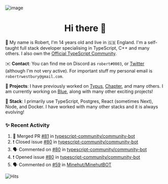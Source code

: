 ![image](https://i.imgur.com/xBqYfL7.jpg)

<h1 align="center">Hi there 👋</h1>

🚀 My name is Robert, I'm 14 years old and live in 🇬🇧 England. I'm a self-taught full stack developer specialising in TypeScript, C++ and many others. I also own the [Official TypeScript Community](https://discord.gg/typescript).

✉️ **Contact**: You can find me on Discord as `robert#0003`, or [Twitter](https://twitter.com/robertwestburyz) (although I'm not very active). For important stuff my personal email is `robertrwestbury@gmail.com`.

🚧 **Projects**: I have previously worked on [Typus](https://github.com/typusio), [Chapter](https://github.com/freecodecamp/chapter), and many others. I am currently working on [Blue](https://github.com/tryblue), along with many other exciting projects!

🥞 **Stack**: I primarily use TypeScript, Postgres, React (sometimes Next), Node, and Docker. I have worked with many other stacks and it is always evolving!

### ✨ Recent Activity

<!--START_SECTION:activity-->
1. 🎉 Merged PR [#81](https://github.com/typescript-community/community-bot/pull/81) in [typescript-community/community-bot](https://github.com/typescript-community/community-bot)
2. ❗️ Closed issue [#80](https://github.com/typescript-community/community-bot/issues/80) in [typescript-community/community-bot](https://github.com/typescript-community/community-bot)
3. 🗣 Commented on [#80](https://github.com/typescript-community/community-bot/issues/80) in [typescript-community/community-bot](https://github.com/typescript-community/community-bot)
4. ❗️ Opened issue [#80](https://github.com/typescript-community/community-bot/issues/80) in [typescript-community/community-bot](https://github.com/typescript-community/community-bot)
5. 🗣 Commented on [#59](https://github.com/Minehut/MinehutBOT/issues/59) in [Minehut/MinehutBOT](https://github.com/Minehut/MinehutBOT)
<!--END_SECTION:activity-->

![Hits](https://hitcounter.pythonanywhere.com/count/tag.svg?url=https%3A%2F%2Fgithub.com%2Frobertwestbury)
